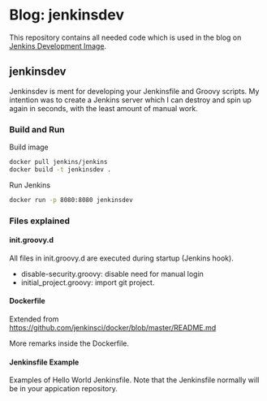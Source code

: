 # Blog: jenkinsdev

This repository contains all needed code which is used in the blog on [Jenkins Development Image](blog1.md).

## jenkinsdev

Jenkinsdev is ment for developing your Jenkinsfile and Groovy scripts. 
My intention was to create a Jenkins server which I can destroy and spin up again in seconds, with the least amount of manual work.

### Build and Run

Build image

```bash
docker pull jenkins/jenkins
docker build -t jenkinsdev .
```

Run Jenkins

```bash
docker run -p 8080:8080 jenkinsdev
```

### Files explained

#### init.groovy.d
All files in init.groovy.d are executed during startup (Jenkins hook).

- disable-security.groovy: disable need for manual login
- initial_project.groovy: import git project.

#### Dockerfile
Extended from https://github.com/jenkinsci/docker/blob/master/README.md

More remarks inside the Dockerfile.

#### Jenkinsfile Example
Examples of Hello World Jenkinsfile. 
Note that the Jenkinsfile normally will be in your appication repository.
